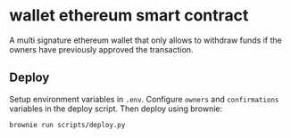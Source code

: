 # wallet ethereum smart contract
A multi signature ethereum wallet that only allows to withdraw funds if the owners have previously approved the transaction.

## Deploy
Setup environment variables in `.env`.
Configure `owners` and `confirmations` variables in the deploy script.
Then deploy using brownie:
```
brownie run scripts/deploy.py
```
